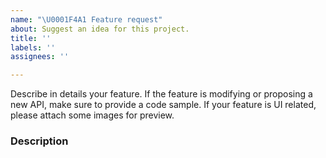 ```yaml
---
name: "\U0001F4A1 Feature request"
about: Suggest an idea for this project.
title: ''
labels: ''
assignees: ''

---
```


Describe in details your feature. If the feature is modifying or proposing a new API, make sure to provide a code sample. If your feature is UI related, please attach some images for preview.

### Description
